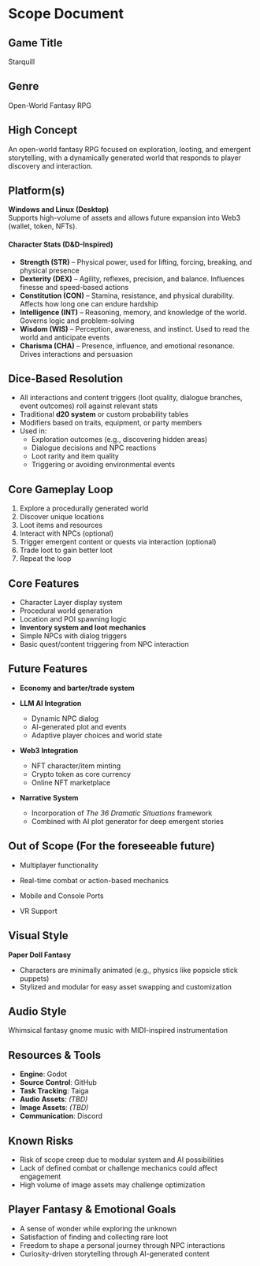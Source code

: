 # Scope Document

## Game Title

Starquill

## Genre

Open-World Fantasy RPG

## High Concept

An open-world fantasy RPG focused on exploration, looting, and emergent storytelling, with a dynamically generated world that responds to player discovery and interaction.

## Platform(s)

**Windows and Linux (Desktop)**  
Supports high-volume of assets and allows future expansion into Web3 (wallet, token, NFTs).

#### Character Stats (D&D-Inspired)

- **Strength (STR)** – Physical power, used for lifting, forcing, breaking, and physical presence  
- **Dexterity (DEX)** – Agility, reflexes, precision, and balance. Influences finesse and speed-based actions  
- **Constitution (CON)** – Stamina, resistance, and physical durability. Affects how long one can endure hardship  
- **Intelligence (INT)** – Reasoning, memory, and knowledge of the world. Governs logic and problem-solving  
- **Wisdom (WIS)** – Perception, awareness, and instinct. Used to read the world and anticipate events  
- **Charisma (CHA)** – Presence, influence, and emotional resonance. Drives interactions and persuasion  

## Dice-Based Resolution

- All interactions and content triggers (loot quality, dialogue branches, event outcomes) roll against relevant stats  
- Traditional **d20 system** or custom probability tables  
- Modifiers based on traits, equipment, or party members  
- Used in:
  - Exploration outcomes (e.g., discovering hidden areas)
  - Dialogue decisions and NPC reactions
  - Loot rarity and item quality
  - Triggering or avoiding environmental events  

## Core Gameplay Loop

1. Explore a procedurally generated world  
2. Discover unique locations  
3. Loot items and resources  
4. Interact with NPCs (optional)  
5. Trigger emergent content or quests via interaction (optional)  
6. Trade loot to gain better loot  
7. Repeat the loop  

## Core Features

- Character Layer display system 
- Procedural world generation  
- Location and POI spawning logic
- **Inventory system and loot mechanics** 
- Simple NPCs with dialog triggers  
- Basic quest/content triggering from NPC interaction 

## Future Features

- **Economy and barter/trade system**

- **LLM AI Integration**  
  
  - Dynamic NPC dialog  
  - AI-generated plot and events  
  - Adaptive player choices and world state  

- **Web3 Integration**  
  
  - NFT character/item minting  
  - Crypto token as core currency  
  - Online NFT marketplace  

- **Narrative System**  
  
  - Incorporation of *The 36 Dramatic Situations* framework  
  - Combined with AI plot generator for deep emergent stories  

## Out of Scope (For the foreseeable future)

- Multiplayer functionality  

- Real-time combat or action-based mechanics

- Mobile and Console Ports

- VR Support

## Visual Style

**Paper Doll Fantasy**  

- Characters are minimally animated (e.g., physics like popsicle stick puppets)  
- Stylized and modular for easy asset swapping and customization

## Audio Style

Whimsical fantasy gnome music with MIDI-inspired instrumentation

## Resources & Tools

- **Engine**: Godot  
- **Source Control**: GitHub  
- **Task Tracking**: Taiga  
- **Audio Assets**: _(TBD)_  
- **Image Assets**: _(TBD)_
- **Communication**: Discord

## Known Risks

- Risk of scope creep due to modular system and AI possibilities  
- Lack of defined combat or challenge mechanics could affect engagement  
- High volume of image assets may challenge optimization

## Player Fantasy & Emotional Goals

- A sense of wonder while exploring the unknown  
- Satisfaction of finding and collecting rare loot  
- Freedom to shape a personal journey through NPC interactions  
- Curiosity-driven storytelling through AI-generated content
